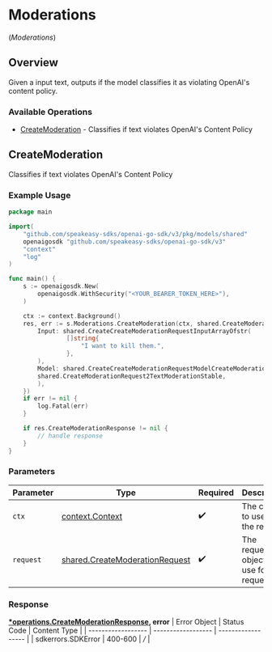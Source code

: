 # Moderations
(*Moderations*)

## Overview

Given a input text, outputs if the model classifies it as violating OpenAI's content policy.

### Available Operations

* [CreateModeration](#createmoderation) - Classifies if text violates OpenAI's Content Policy

## CreateModeration

Classifies if text violates OpenAI's Content Policy

### Example Usage

```go
package main

import(
	"github.com/speakeasy-sdks/openai-go-sdk/v3/pkg/models/shared"
	openaigosdk "github.com/speakeasy-sdks/openai-go-sdk/v3"
	"context"
	"log"
)

func main() {
    s := openaigosdk.New(
        openaigosdk.WithSecurity("<YOUR_BEARER_TOKEN_HERE>"),
    )

    ctx := context.Background()
    res, err := s.Moderations.CreateModeration(ctx, shared.CreateModerationRequest{
        Input: shared.CreateCreateModerationRequestInputArrayOfstr(
                []string{
                    "I want to kill them.",
                },
        ),
        Model: shared.CreateCreateModerationRequestModelCreateModerationRequest2(
        shared.CreateModerationRequest2TextModerationStable,
        ),
    })
    if err != nil {
        log.Fatal(err)
    }

    if res.CreateModerationResponse != nil {
        // handle response
    }
}
```

### Parameters

| Parameter                                                                            | Type                                                                                 | Required                                                                             | Description                                                                          |
| ------------------------------------------------------------------------------------ | ------------------------------------------------------------------------------------ | ------------------------------------------------------------------------------------ | ------------------------------------------------------------------------------------ |
| `ctx`                                                                                | [context.Context](https://pkg.go.dev/context#Context)                                | :heavy_check_mark:                                                                   | The context to use for the request.                                                  |
| `request`                                                                            | [shared.CreateModerationRequest](../../pkg/models/shared/createmoderationrequest.md) | :heavy_check_mark:                                                                   | The request object to use for the request.                                           |


### Response

**[*operations.CreateModerationResponse](../../pkg/models/operations/createmoderationresponse.md), error**
| Error Object       | Status Code        | Content Type       |
| ------------------ | ------------------ | ------------------ |
| sdkerrors.SDKError | 400-600            | */*                |
